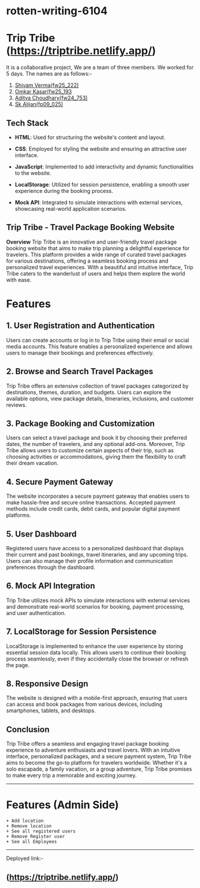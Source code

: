 # rotten-writing-6104 

# Trip Tribe (https://triptribe.netlify.app/)

It is a collaborative project, We are a team of three members. We worked for 5 days. The names are as follows:-

1. [Shivam Verma(fw25_222)](https://github.com/shivamvr)
2. [Omkar Kasar(fw25_193](https://github.com/omkasar98)
3. [Aditya Choudhary(fw24_753)](https://github.com/Aditya-Choudhary0)
4. [Sk Alijan(fp09_025)](https://github.com/SK-ALIJAN)

## Tech Stack

- **HTML**: Used for structuring the website's content and layout.
+  **CSS**: Employed for styling the website and ensuring an attractive user interface.
* **JavaScript**: Implemented to add interactivity and dynamic functionalities to the website.
- **LocalStorage**: Utilized for session persistence, enabling a smooth user experience during the booking process.
+ **Mock API**: Integrated to simulate interactions with external services, showcasing real-world application scenarios.

## Trip Tribe - Travel Package Booking Website

**Overview**
Trip Tribe is an innovative and user-friendly travel package booking website that aims to make trip planning a delightful experience for travelers. This platform provides a wide range of curated travel packages for various destinations, offering a seamless booking process and personalized travel experiences. With a beautiful and intuitive interface, Trip Tribe caters to the wanderlust of users and helps them explore the world with ease.

# Features

## 1. User Registration and Authentication
Users can create accounts or log in to Trip Tribe using their email or social media accounts. This feature enables a personalized experience and allows users to manage their bookings and preferences effectively.

## 2. Browse and Search Travel Packages
Trip Tribe offers an extensive collection of travel packages categorized by destinations, themes, duration, and budgets. Users can explore the available options, view package details, itineraries, inclusions, and customer reviews.

## 3. Package Booking and Customization
Users can select a travel package and book it by choosing their preferred dates, the number of travelers, and any optional add-ons. Moreover, Trip Tribe allows users to customize certain aspects of their trip, such as choosing activities or accommodations, giving them the flexibility to craft their dream vacation.

## 4. Secure Payment Gateway
The website incorporates a secure payment gateway that enables users to make hassle-free and secure online transactions. Accepted payment methods include credit cards, debit cards, and popular digital payment platforms.

## 5. User Dashboard
Registered users have access to a personalized dashboard that displays their current and past bookings, travel itineraries, and any upcoming trips. Users can also manage their profile information and communication preferences through the dashboard.

## 6. Mock API Integration
Trip Tribe utilizes mock APIs to simulate interactions with external services and demonstrate real-world scenarios for booking, payment processing, and user authentication.

## 7. LocalStorage for Session Persistence
LocalStorage is implemented to enhance the user experience by storing essential session data locally. This allows users to continue their booking process seamlessly, even if they accidentally close the browser or refresh the page.

## 8. Responsive Design
The website is designed with a mobile-first approach, ensuring that users can access and book packages from various devices, including smartphones, tablets, and desktops.

## Conclusion

Trip Tribe offers a seamless and engaging travel package booking experience to adventure enthusiasts and travel lovers. With an intuitive interface, personalized packages, and a secure payment system, Trip Tribe aims to become the go-to platform for travelers worldwide. Whether it's a solo escapade, a family vacation, or a group adventure, Trip Tribe promises to make every trip a memorable and exciting journey.


****************************************************************************************

# Features (Admin Side)
```
+ Add location
+ Remove location
+ See all registered users
+ Remove Register user
+ See all Employees 
```
*********************************************************************************************
Deployed link:-
##  (https://triptribe.netlify.app/)
